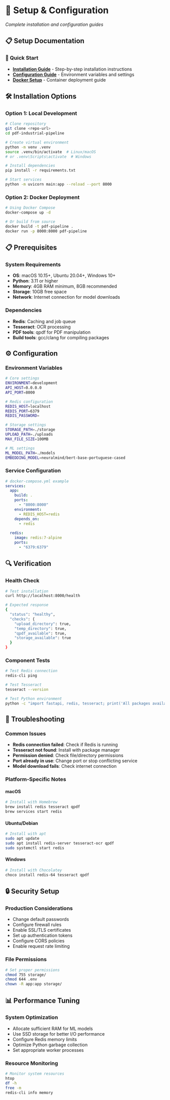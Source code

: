 # 🔧 Setup & Configuration

*Complete installation and configuration guides*

## 📋 Setup Documentation

### 🚀 Quick Start
- **[Installation Guide](installation.md)** - Step-by-step installation instructions
- **[Configuration Guide](configuration.md)** - Environment variables and settings
- **[Docker Setup](docker.md)** - Container deployment guide

## 🛠️ Installation Options

### Option 1: Local Development
```bash
# Clone repository
git clone <repo-url>
cd pdf-industrial-pipeline

# Create virtual environment
python -m venv .venv
source .venv/bin/activate  # Linux/macOS
# or .venv\Scripts\activate  # Windows

# Install dependencies
pip install -r requirements.txt

# Start services
python -m uvicorn main:app --reload --port 8000
```

### Option 2: Docker Deployment
```bash
# Using Docker Compose
docker-compose up -d

# Or build from source
docker build -t pdf-pipeline .
docker run -p 8000:8000 pdf-pipeline
```

## 📋 Prerequisites

### System Requirements
- **OS**: macOS 10.15+, Ubuntu 20.04+, Windows 10+
- **Python**: 3.11 or higher
- **Memory**: 4GB RAM minimum, 8GB recommended
- **Storage**: 10GB free space
- **Network**: Internet connection for model downloads

### Dependencies
- **Redis**: Caching and job queue
- **Tesseract**: OCR processing
- **PDF tools**: qpdf for PDF manipulation
- **Build tools**: gcc/clang for compiling packages

## ⚙️ Configuration

### Environment Variables
```bash
# Core settings
ENVIRONMENT=development
API_HOST=0.0.0.0
API_PORT=8000

# Redis configuration
REDIS_HOST=localhost
REDIS_PORT=6379
REDIS_PASSWORD=

# Storage settings
STORAGE_PATH=./storage
UPLOAD_PATH=./uploads
MAX_FILE_SIZE=100MB

# ML settings
ML_MODEL_PATH=./models
EMBEDDING_MODEL=neuralmind/bert-base-portuguese-cased
```

### Service Configuration
```yaml
# docker-compose.yml example
services:
  app:
    build: .
    ports:
      - "8000:8000"
    environment:
      - REDIS_HOST=redis
    depends_on:
      - redis
  
  redis:
    image: redis:7-alpine
    ports:
      - "6379:6379"
```

## 🔍 Verification

### Health Check
```bash
# Test installation
curl http://localhost:8000/health

# Expected response
{
  "status": "healthy",
  "checks": {
    "upload_directory": true,
    "temp_directory": true,
    "qpdf_available": true,
    "storage_available": true
  }
}
```

### Component Tests
```bash
# Test Redis connection
redis-cli ping

# Test Tesseract
tesseract --version

# Test Python environment
python -c "import fastapi, redis, tesseract; print('All packages available')"
```

## 🚨 Troubleshooting

### Common Issues
- **Redis connection failed**: Check if Redis is running
- **Tesseract not found**: Install with package manager
- **Permission denied**: Check file/directory permissions
- **Port already in use**: Change port or stop conflicting service
- **Model download fails**: Check internet connection

### Platform-Specific Notes

#### macOS
```bash
# Install with Homebrew
brew install redis tesseract qpdf
brew services start redis
```

#### Ubuntu/Debian
```bash
# Install with apt
sudo apt update
sudo apt install redis-server tesseract-ocr qpdf
sudo systemctl start redis
```

#### Windows
```powershell
# Install with Chocolatey
choco install redis-64 tesseract qpdf
```

## 🔒 Security Setup

### Production Considerations
- Change default passwords
- Configure firewall rules
- Enable SSL/TLS certificates
- Set up authentication tokens
- Configure CORS policies
- Enable request rate limiting

### File Permissions
```bash
# Set proper permissions
chmod 755 storage/
chmod 644 .env
chown -R app:app storage/
```

## 📊 Performance Tuning

### System Optimization
- Allocate sufficient RAM for ML models
- Use SSD storage for better I/O performance
- Configure Redis memory limits
- Optimize Python garbage collection
- Set appropriate worker processes

### Resource Monitoring
```bash
# Monitor system resources
htop
df -h
free -m
redis-cli info memory
``` 